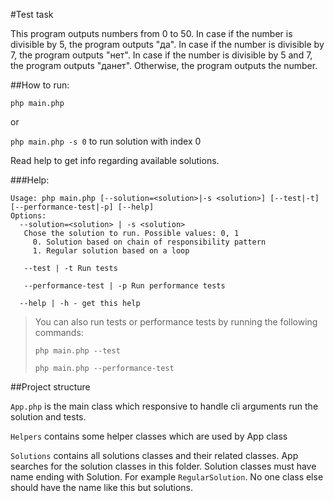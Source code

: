 #Test task

This program outputs numbers from 0 to 50.
In case if the number is divisible by 5, the program outputs "да".
In case if the number is divisible by 7, the program outputs "нет".
In case if the number is divisible by 5 and 7, the program outputs "данет".
Otherwise, the program outputs the number.

##How to run:

`php main.php`

or 

`php main.php -s 0` to run solution with index 0

Read help to get info regarding available solutions.

###Help:

```
Usage: php main.php [--solution=<solution>|-s <solution>] [--test|-t] [--performance-test|-p] [--help]
Options:
  --solution=<solution> | -s <solution>
   Chose the solution to run. Possible values: 0, 1
     0. Solution based on chain of responsibility pattern
     1. Regular solution based on a loop

   --test | -t Run tests
   
   --performance-test | -p Run performance tests
   
  --help | -h - get this help
```

> You can also run tests or performance tests by running the following commands:
> 
> `php main.php --test`
> 
> `php main.php --performance-test`

##Project structure

`App.php` is the main class which responsive to handle cli arguments run the solution and tests.

`Helpers` contains some helper classes which are used by App class

`Solutions` contains all solutions classes and their related classes. 
App searches for the solution classes in this folder. Solution classes must have name ending with Solution. 
For example `RegularSolution`. No one class else should have the name like this but solutions.